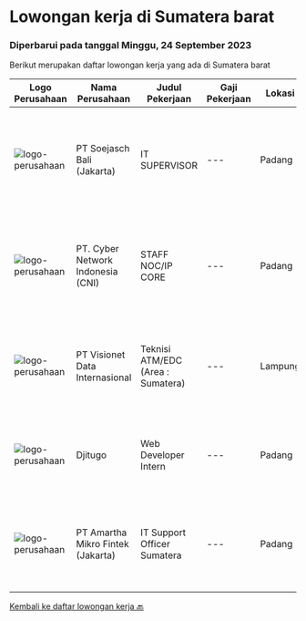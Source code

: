 
  # Lowongan kerja di Sumatera barat

  ### Diperbarui pada tanggal Minggu, 24 September 2023

  Berikut merupakan daftar lowongan kerja yang ada di Sumatera barat

  |Logo Perusahaan | Nama Perusahaan | Judul Pekerjaan | Gaji Pekerjaan | Lokasi | Deskripsi | Tanggal diunggah | Pranala |
  | -------------- | --------------- | --------------- | --------- | --------- | -------------- | ------- | ----------- |
  |![logo-perusahaan](https://image-service-cdn.seek.com.au/bb3e109de44451a17b159b175fac498df2e652ab/ee4dce1061f3f616224767ad58cb2fc751b8d2dc)|PT Soejasch Bali (Jakarta)|IT SUPERVISOR|---|Padang|Kualifikasi :1. S1 Informatika.2. Memahami operating system server.3. Memahami trouble shooting pada hardware,software dan networking.4. Familiar...|Senin, 11 September 2023|https://www.jobstreet.co.id/id/job/it-supervisor-1036914759?token=0~0828dcde-43a5-4a01-b358-f6b3af59c738&sectionRank=1&jobId=jobstreet-id-job-1036914759|
|![logo-perusahaan](https://i.ibb.co/sqvTCh9/112815900-stock-vector-no-image-available-icon-flat-vector.webp)|PT. Cyber Network Indonesia (CNI)|STAFF NOC/IP CORE|---|Padang|STAFF NOC/IP COREQUALIFICATION:• Pendidikan Minimal D1• Mengerti Dasar jaringan• Memahami configurasi Mikrotik, Cisco, Juniper• Memahami Server (OS...|Rabu, 13 September 2023|https://www.jobstreet.co.id/id/job/staff-noc-ip-core-1036936201?token=0~0828dcde-43a5-4a01-b358-f6b3af59c738&sectionRank=2&jobId=jobstreet-id-job-1036936201|
|![logo-perusahaan](https://image-service-cdn.seek.com.au/84d23b3586ee4efd70ea62878095fcc6b1639e33/ee4dce1061f3f616224767ad58cb2fc751b8d2dc)|PT Visionet Data Internasional|Teknisi ATM/EDC (Area : Sumatera)|---|Lampung|*) Menangani kebutuhan pelanggan di lokasi pelanggan agar terpenuhi SLA yang telah ditentukan.*) Menganalisa problem/case dengan akurat untuk...|Rabu, 13 September 2023|https://www.jobstreet.co.id/id/job/teknisi-atm-edc-area-%3A-sumatera-4467995?token=0~0828dcde-43a5-4a01-b358-f6b3af59c738&sectionRank=3&jobId=jobstreet-id-job-4467995|
|![logo-perusahaan](https://i.ibb.co/sqvTCh9/112815900-stock-vector-no-image-available-icon-flat-vector.webp)|Djitugo|Web Developer Intern|---|Padang|Requirements :- Last year student or recent graduate in Computer Sciences, Information Technology or related field - Enthusiastic and willing to learn...|Minggu, 27 Agustus 2023|https://www.jobstreet.co.id/id/job/web-developer-intern-1036787528?token=0~0828dcde-43a5-4a01-b358-f6b3af59c738&sectionRank=4&jobId=jobstreet-id-job-1036787528|
|![logo-perusahaan](https://image-service-cdn.seek.com.au/e3c8d7ac80f95d86decbfd288bf5381cc379a2f1/ee4dce1061f3f616224767ad58cb2fc751b8d2dc)|PT Amartha Mikro Fintek (Jakarta)|IT Support Officer Sumatera|---|Padang|Installing and configuring computer hardware, software, systems, networks, printers, and scanners Monitoring and maintaining computer systems and...|Minggu, 27 Agustus 2023|https://www.jobstreet.co.id/id/job/it-support-officer-sumatera-1036788060?token=0~0828dcde-43a5-4a01-b358-f6b3af59c738&sectionRank=5&jobId=jobstreet-id-job-1036788060|


  [Kembali ke daftar lowongan kerja 🔙](../README.md#daftar-lowongan-kerja)
  